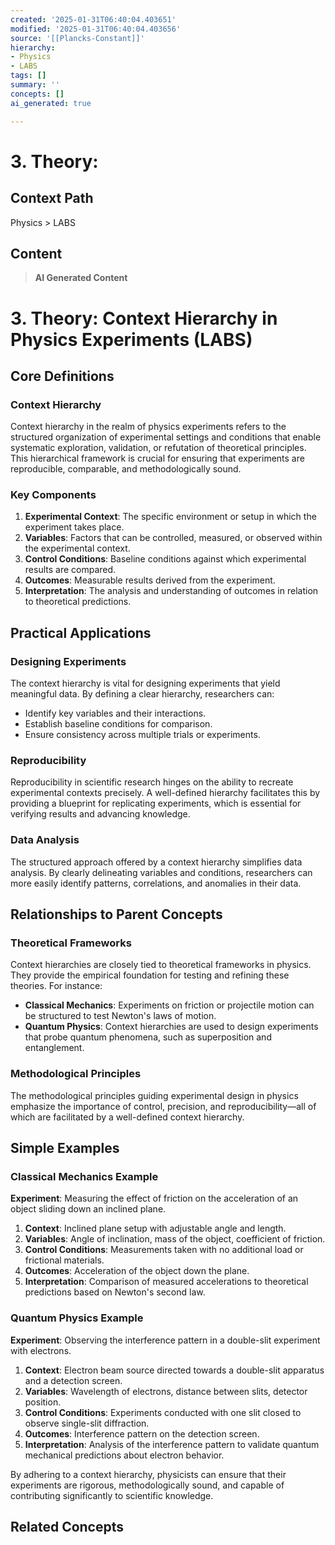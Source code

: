 ```yaml
---
created: '2025-01-31T06:40:04.403651'
modified: '2025-01-31T06:40:04.403656'
source: '[[Plancks-Constant]]'
hierarchy:
- Physics
- LABS
tags: []
summary: ''
concepts: []
ai_generated: true

---
```


# 3. Theory:

## Context Path
Physics > LABS

## Content
> **AI Generated Content**
 # 3. Theory: Context Hierarchy in Physics Experiments (LABS)

## Core Definitions

### Context Hierarchy
Context hierarchy in the realm of physics experiments refers to the structured organization of experimental settings and conditions that enable systematic exploration, validation, or refutation of theoretical principles. This hierarchical framework is crucial for ensuring that experiments are reproducible, comparable, and methodologically sound.

### Key Components
1. **Experimental Context**: The specific environment or setup in which the experiment takes place.
2. **Variables**: Factors that can be controlled, measured, or observed within the experimental context.
3. **Control Conditions**: Baseline conditions against which experimental results are compared.
4. **Outcomes**: Measurable results derived from the experiment.
5. **Interpretation**: The analysis and understanding of outcomes in relation to theoretical predictions.

## Practical Applications

### Designing Experiments
The context hierarchy is vital for designing experiments that yield meaningful data. By defining a clear hierarchy, researchers can:
- Identify key variables and their interactions.
- Establish baseline conditions for comparison.
- Ensure consistency across multiple trials or experiments.

### Reproducibility
Reproducibility in scientific research hinges on the ability to recreate experimental contexts precisely. A well-defined hierarchy facilitates this by providing a blueprint for replicating experiments, which is essential for verifying results and advancing knowledge.

### Data Analysis
The structured approach offered by a context hierarchy simplifies data analysis. By clearly delineating variables and conditions, researchers can more easily identify patterns, correlations, and anomalies in their data.

## Relationships to Parent Concepts

### Theoretical Frameworks
Context hierarchies are closely tied to theoretical frameworks in physics. They provide the empirical foundation for testing and refining these theories. For instance:
- **Classical Mechanics**: Experiments on friction or projectile motion can be structured to test Newton's laws of motion.
- **Quantum Physics**: Context hierarchies are used to design experiments that probe quantum phenomena, such as superposition and entanglement.

### Methodological Principles
The methodological principles guiding experimental design in physics emphasize the importance of control, precision, and reproducibility—all of which are facilitated by a well-defined context hierarchy.

## Simple Examples

### Classical Mechanics Example
**Experiment**: Measuring the effect of friction on the acceleration of an object sliding down an inclined plane.

1. **Context**: Inclined plane setup with adjustable angle and length.
2. **Variables**: Angle of inclination, mass of the object, coefficient of friction.
3. **Control Conditions**: Measurements taken with no additional load or frictional materials.
4. **Outcomes**: Acceleration of the object down the plane.
5. **Interpretation**: Comparison of measured accelerations to theoretical predictions based on Newton's second law.

### Quantum Physics Example
**Experiment**: Observing the interference pattern in a double-slit experiment with electrons.

1. **Context**: Electron beam source directed towards a double-slit apparatus and a detection screen.
2. **Variables**: Wavelength of electrons, distance between slits, detector position.
3. **Control Conditions**: Experiments conducted with one slit closed to observe single-slit diffraction.
4. **Outcomes**: Interference pattern on the detection screen.
5. **Interpretation**: Analysis of the interference pattern to validate quantum mechanical predictions about electron behavior.

By adhering to a context hierarchy, physicists can ensure that their experiments are rigorous, methodologically sound, and capable of contributing significantly to scientific knowledge.

## Related Concepts
